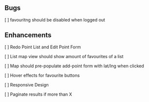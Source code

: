 ## Bugs

[ ] favouritng should be disabled when logged out

## Enhancements

[ ] Redo Point List and Edit Point Form

[ ] List map view should show amount of favourites of a list

[ ] Map should pre-populate add-point form with lat/lng when clicked

[ ] Hover effects for favourite buttons

[ ] Responsive Design

[ ] Paginate results if more than X
